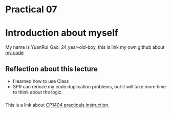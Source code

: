 # Practical 07

# Introduction about myself
My name is YuanRui_Gao, 24 year-old-boy, this is link my own github about [my code ](https://github.com/YuanRuiGao/cp1404practicals/tree/prac_7_feedback/prac_07)


## Reflection about this lecture

* I learned how to use Class
* SPR can reduce my code duplication problems, but it will take more time to think about the logic.

###
This is a link about [CP1404 practicals instruction](https://github.com/CP1404/Practicals/tree/master/prac_07).